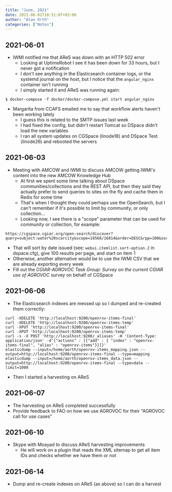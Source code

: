 ```yaml
---
title: "June, 2021"
date: 2021-06-01T10:51:07+03:00
author: "Alan Orth"
categories: ["Notes"]
---
```


## 2021-06-01

- IWMI notified me that AReS was down with an HTTP 502 error
  - Looking at UptimeRobot I see it has been down for 33 hours, but I never got a notification
  - I don't see anything in the Elasticsearch container logs, or the systemd journal on the host, but I notice that the `angular_nginx` container isn't running
  - I simply started it and AReS was running again:

<!--more-->

```console
$ docker-compose -f docker/docker-compose.yml start angular_nginx
```

- Margarita from CCAFS emailed me to say that workflow alerts haven't been working lately
  - I guess this is related to the SMTP issues last week
  - I had fixed the config, but didn't restart Tomcat so DSpace didn't load the new variables
  - I ran all system updates on CGSpace (linode18) and DSpace Test (linode26) and rebooted the servers

## 2021-06-03

- Meeting with AMCOW and IWMI to discuss AMCOW getting IWMI's content into the new AMCOW Knowledge Hub
  - At first we spent some time talking about DSpace communities/collections and the REST API, but then they said they actually prefer to send queries to sites on the fly and cache them in Redis for some time
  - That's when I thought they could perhaps use the OpenSearch, but I can't remember if it's possible to limit by community, or only collection...
  - Looking now, I see there is a "scope" parameter that can be used for community or collection, for example:

```
https://cgspace.cgiar.org/open-search/discover?query=subject:water%20scarcity&scope=10568/16814&order=DESC&rpp=100&sort_by=2&start=1
```

- That will sort by date issued (see: `webui.itemlist.sort-option.2` in dspace.cfg), give 100 results per page, and start on item 1
- Otherwise, another alternative would be to use the IWMI CSV that we are already exporting every week
- Fill out the *CGIAR-AGROVOC Task Group: Survey on the current CGIAR use of AGROVOC* survey on behalf of CGSpace

## 2021-06-06

- The Elasticsearch indexes are messed up so I dumped and re-created them correctly:

```console
curl -XDELETE 'http://localhost:9200/openrxv-items-final'
curl -XDELETE 'http://localhost:9200/openrxv-items-temp'
curl -XPUT 'http://localhost:9200/openrxv-items-final'
curl -XPUT 'http://localhost:9200/openrxv-items-temp'
curl -s -X POST 'http://localhost:9200/_aliases' -H 'Content-Type: application/json' -d'{"actions" : [{"add" : { "index" : "openrxv-items-final", "alias" : "openrxv-items"}}]}'
elasticdump --input=/home/aorth/openrxv-items_mapping.json --output=http://localhost:9200/openrxv-items-final --type=mapping
elasticdump --input=/home/aorth/openrxv-items_data.json --output=http://localhost:9200/openrxv-items-final --type=data --limit=1000
```

- Then I started a harvesting on AReS

## 2021-06-07

- The harvesting on AReS completed successfully
- Provide feedback to FAO on how we use AGROVOC for their "AGROVOC call for use cases"

## 2021-06-10

- Skype with Moayad to discuss AReS harvesting improvements
  - He will work on a plugin that reads the XML sitemap to get all item IDs and checks whether we have them or not

## 2021-06-14

- Dump and re-create indexes on AReS (as above) so I can do a harvest

<!-- vim: set sw=2 ts=2: -->
